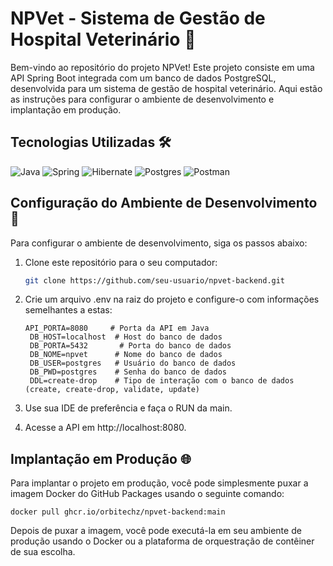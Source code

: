 # NPVet - Sistema de Gestão de Hospital Veterinário 🐾

Bem-vindo ao repositório do projeto NPVet! Este projeto consiste em uma API Spring Boot integrada com um banco de dados PostgreSQL, desenvolvida para um sistema de gestão de hospital veterinário. Aqui estão as instruções para configurar o ambiente de desenvolvimento e implantação em produção.

## Tecnologias Utilizadas 🛠️

![Java](https://img.shields.io/badge/java-%23ED8B00.svg?style=for-the-badge&logo=openjdk&logoColor=white)
![Spring](https://img.shields.io/badge/spring-%236DB33F.svg?style=for-the-badge&logo=spring&logoColor=white)
![Hibernate](https://img.shields.io/badge/Hibernate-59666C?style=for-the-badge&logo=Hibernate&logoColor=white)
![Postgres](https://img.shields.io/badge/postgres-%23316192.svg?style=for-the-badge&logo=postgresql&logoColor=white)
![Postman](https://img.shields.io/badge/Postman-FF6C37?style=for-the-badge&logo=postman&logoColor=white)

## Configuração do Ambiente de Desenvolvimento 🚀

Para configurar o ambiente de desenvolvimento, siga os passos abaixo:

1. Clone este repositório para o seu computador:

   ```bash
   git clone https://github.com/seu-usuario/npvet-backend.git

2. Crie um arquivo .env na raiz do projeto e configure-o com informações semelhantes a estas:
   ```
   API_PORTA=8080     # Porta da API em Java
    DB_HOST=localhost  # Host do banco de dados
    DB_PORTA=5432       # Porta do banco de dados
    DB_NOME=npvet      # Nome do banco de dados
    DB_USER=postgres   # Usuário do banco de dados
    DB_PWD=postgres    # Senha do banco de dados
    DDL=create-drop    # Tipo de interação com o banco de dados (create, create-drop, validate, update)
   ```
3. Use sua IDE de preferência e faça o RUN da main.
4. Acesse a API em http://localhost:8080.

## Implantação em Produção 🌐
Para implantar o projeto em produção, você pode simplesmente puxar a imagem Docker do GitHub Packages usando o seguinte comando:
```
docker pull ghcr.io/orbitechz/npvet-backend:main
```

Depois de puxar a imagem, você pode executá-la em seu ambiente de produção usando o Docker ou a plataforma de orquestração de contêiner de sua escolha.
